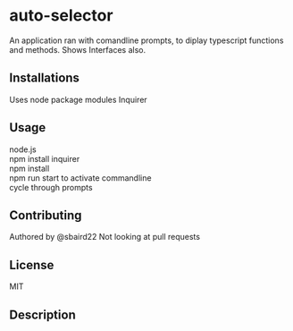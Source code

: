# auto-selector
An application ran with comandline prompts, to diplay typescript functions and methods. Shows Interfaces also.

## Installations 
Uses node package modules
Inquirer

## Usage 
node.js   
npm install inquirer  
npm install  
npm run start to activate commandline  
cycle through prompts

## Contributing
Authored by @sbaird22
Not looking at pull requests

## License
MIT

## Description
